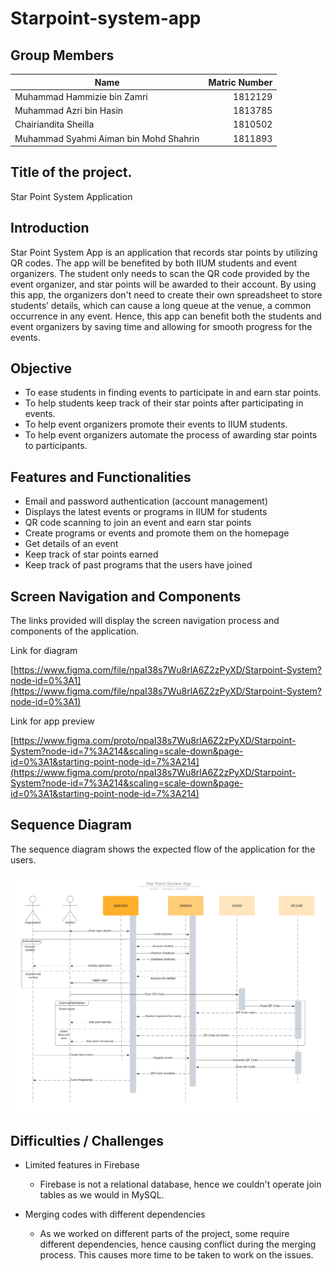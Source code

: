# Starpoint-system-app

## Group Members

| Name       | Matric Number    | 
| ------------- |-------------:| 
| Muhammad Hammizie bin Zamri    | 1812129 | 
| Muhammad Azri bin Hasin     | 1813785 |  
| Chairiandita Sheilla | 1810502 |  
| Muhammad Syahmi Aiman bin Mohd Shahrin | 1811893 | 

##  Title of the project. 
Star Point System Application

##  Introduction
Star Point System App is an application that records star points by utilizing QR codes. The app will be benefited by both IIUM students and event organizers.
The student only needs to scan the QR code provided by the event organizer, and star points will be awarded to their account.
By using this app, the organizers don't need to create their own spreadsheet to store students’ details, which can cause a long queue at the venue, a common occurrence in any event.
Hence, this app can benefit both the students and event organizers by saving time and allowing for smooth progress for the events.

##  Objective
- To ease students in finding events to participate in and earn star points.
- To help students keep track of their star points after participating in events.
- To help event organizers promote their events to IIUM students.
- To help event organizers automate the process of awarding star points to participants.

## Features and Functionalities
- Email and password authentication (account management)
- Displays the latest events or programs in IIUM for students
- QR code scanning to join an event and earn star points
- Create programs or events and promote them on the homepage
- Get details of an event
- Keep track of star points earned
- Keep track of past programs that the users have joined

## Screen Navigation and Components
The links provided will display the screen navigation process and components of the application.

Link for diagram

[https://www.figma.com/file/npaI38s7Wu8rlA6Z2zPyXD/Starpoint-System?node-id=0%3A1](https://www.figma.com/file/npaI38s7Wu8rlA6Z2zPyXD/Starpoint-System?node-id=0%3A1)

Link for app preview

[https://www.figma.com/proto/npaI38s7Wu8rlA6Z2zPyXD/Starpoint-System?node-id=7%3A214&scaling=scale-down&page-id=0%3A1&starting-point-node-id=7%3A214](https://www.figma.com/proto/npaI38s7Wu8rlA6Z2zPyXD/Starpoint-System?node-id=7%3A214&scaling=scale-down&page-id=0%3A1&starting-point-node-id=7%3A214)

## Sequence Diagram
The sequence diagram shows the expected flow of the application for the users.

<img src="Sequence_diagram.jpeg" width="1000" >

## Difficulties / Challenges
- Limited features in Firebase
  - Firebase is not a relational database, hence we couldn't operate join tables as we would in MySQL.

- Merging codes with different dependencies
  - As we worked on different parts of the project, some require different dependencies, hence causing conflict during the merging process. This causes more time to be taken to work on the issues.



